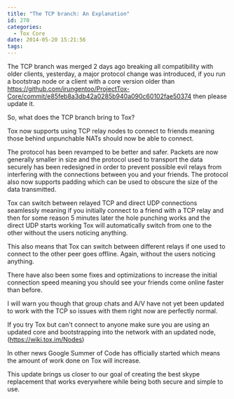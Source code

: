 ```yaml
---
title: "The TCP branch: An Explanation"
id: 270
categories:
  - Tox Core
date: 2014-05-20 15:21:56
tags:
---
```


The TCP branch was merged 2 days ago breaking all compatibility with older clients, yesterday, a major protocol change was introduced, if you run a bootstrap node or a client with a core version older than https://github.com/irungentoo/ProjectTox-Core/commit/e85feb8a3db42a0285b940a090c60102fae50374 then please update it.

So, what does the TCP branch bring to Tox?

Tox now supports using TCP relay nodes to connect to friends meaning those behind unpunchable NATs should now be able to connect.

The protocol has been revamped to be better and safer. Packets are now generally smaller in size and the protocol used to transport the data securely has been redesigned in order to prevent possible evil relays from interfering with the connections between you and your friends. The protocol also now supports padding which can be used to obscure the size of the data transmitted.

Tox can switch between relayed TCP and direct UDP connections seamlessly meaning if you initially connect to a friend with a TCP relay and then for some reason 5 minutes later the hole punching works and the direct UDP starts working Tox will automatically switch from one to the other without the users noticing anything.

This also means that Tox can switch between different relays if one used to connect to the other peer goes offline. Again, without the users noticing anything.

There have also been some fixes and optimizations to increase the initial connection speed meaning you should see your friends come online faster than before.

I will warn you though that group chats and A/V have not yet been updated to work with the TCP so issues with them right now are perfectly normal.

If you try Tox but can't connect to anyone make sure you are using an updated core and bootstrapping into the network with an updated node, (https://wiki.tox.im/Nodes)

In other news Google Summer of Code has officially started which means the amount of work done on Tox will increase.

This update brings us closer to our goal of creating the best skype replacement that works everywhere while being both secure and simple to use.

